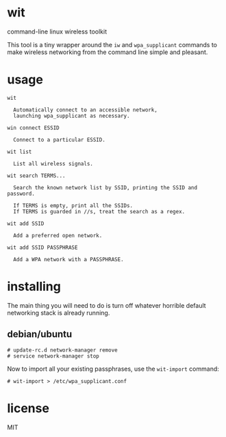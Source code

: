 # wit

command-line linux wireless toolkit

This tool is a tiny wrapper around the `iw` and `wpa_supplicant` commands to
make wireless networking from the command line simple and pleasant.

# usage

```
wit

  Automatically connect to an accessible network,
  launching wpa_supplicant as necessary.

win connect ESSID

  Connect to a particular ESSID.

wit list

  List all wireless signals.

wit search TERMS...

  Search the known network list by SSID, printing the SSID and password.

  If TERMS is empty, print all the SSIDs.
  If TERMS is guarded in //s, treat the search as a regex.

wit add SSID

  Add a preferred open network.

wit add SSID PASSPHRASE

  Add a WPA network with a PASSPHRASE.

```

# installing

The main thing you will need to do is turn off whatever horrible default
networking stack is already running.

## debian/ubuntu

```
# update-rc.d network-manager remove
# service network-manager stop
```

Now to import all your existing passphrases, use the `wit-import` command:

```
# wit-import > /etc/wpa_supplicant.conf
```

# license

MIT
